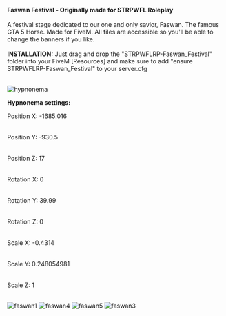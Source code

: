 <b>Faswan Festival - Originally made for STRPWFL Roleplay</b>
<br></br>
A festival stage dedicated to our one and only savior, Faswan. The famous GTA 5 Horse. Made for FiveM.
All files are accessible so you'll be able to change the banners if you like. 
</br></br>
<b>INSTALLATION:</b>
Just drag and drop the "STRPWFLRP-Faswan_Festival" folder into your FiveM [Resources] and make sure to add "ensure STRPWFLRP-Faswan_Festival" to your server.cfg
<br></br>

![hypnonema](https://user-images.githubusercontent.com/28997723/188271099-491ad8b2-d366-43a9-bd6a-05a404a53c3e.jpg)

<b>Hypnonema settings:</b>
<table>Position X: -1685.016
<table>Position Y: -930.5
<table>Position Z: 17

<table>Rotation X: 0
<table>Rotation Y: 39.99
<table>Rotation Z: 0

<table>Scale X: -0.4314
<table>Scale Y: 0.248054981
<table>Scale Z: 1
<br></br>
 
![faswan1](https://user-images.githubusercontent.com/28997723/188271103-61097ca0-3d72-40f0-853b-98e9a3c0f908.jpg)
![faswan4](https://user-images.githubusercontent.com/28997723/188271106-ab43e25d-64c2-4918-9aa8-77f56c0400c1.jpg)
![faswan5](https://user-images.githubusercontent.com/28997723/188271107-425bb504-7caf-44e8-9835-98b55dafd816.jpg)
![faswan3](https://user-images.githubusercontent.com/28997723/188271112-4df13ed1-e6d4-49fb-a2cc-f2ed85d5d995.jpg)
